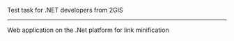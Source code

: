 Test task for .NET developers from 2GIS
__________________
Web application on the .Net platform for link minification
